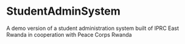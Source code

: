 # StudentAdminSystem
A demo version of a student administration system built of IPRC East Rwanda in cooperation with Peace Corps Rwanda
